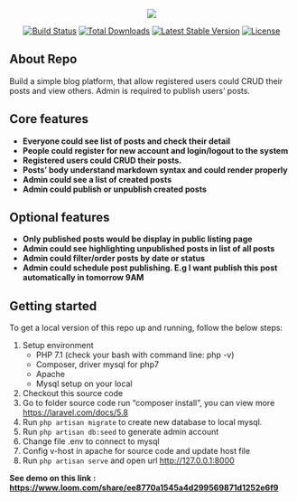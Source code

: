 <p align="center"><img src="https://laravel.com/assets/img/components/logo-laravel.svg"></p>

<p align="center">
<a href="https://travis-ci.org/laravel/framework"><img src="https://travis-ci.org/laravel/framework.svg" alt="Build Status"></a>
<a href="https://packagist.org/packages/laravel/framework"><img src="https://poser.pugx.org/laravel/framework/d/total.svg" alt="Total Downloads"></a>
<a href="https://packagist.org/packages/laravel/framework"><img src="https://poser.pugx.org/laravel/framework/v/stable.svg" alt="Latest Stable Version"></a>
<a href="https://packagist.org/packages/laravel/framework"><img src="https://poser.pugx.org/laravel/framework/license.svg" alt="License"></a>
</p>

## About Repo

Build a simple blog platform, that allow registered users could CRUD their posts and view others. Admin is required to publish users’ posts.

## Core features
- **Everyone could see list of posts and check their detail**
- **People could register for new account and login/logout to the system**
- **Registered users could CRUD their posts.**
- **Posts’ body understand markdown syntax and could render properly**
- **Admin could see a list of created posts**
- **Admin could publish or unpublish created posts**

## Optional features
- **Only published posts would be display in public listing page**
- **Admin could see highlighting unpublished posts in list of all posts**
- **Admin could filter/order posts by date or status**
- **Admin could schedule post publishing. E.g I want publish this post automatically in tomorrow 9AM**

## Getting started
To get a local version of this repo up and running, follow the below steps:

1. Setup environment
    - PHP 7.1  (check your bash with command line: php -v)
    - Composer, driver mysql for php7
    - Apache
    - Mysql setup on your local
2. Checkout this source code
3. Go to folder source code run “composer install”, you can view more https://laravel.com/docs/5.8
4. Run `php artisan migrate` to create new database to local mysql.
5. Run `php artisan db:seed` to generate admin account
6. Change  file .env to connect to mysql
7. Config v-host in apache for source code and update host file
8. Run `php artisan serve` and open url http://127.0.0.1:8000

**See demo on this link : https://www.loom.com/share/ee8770a1545a4d299569871d1252e6f9**